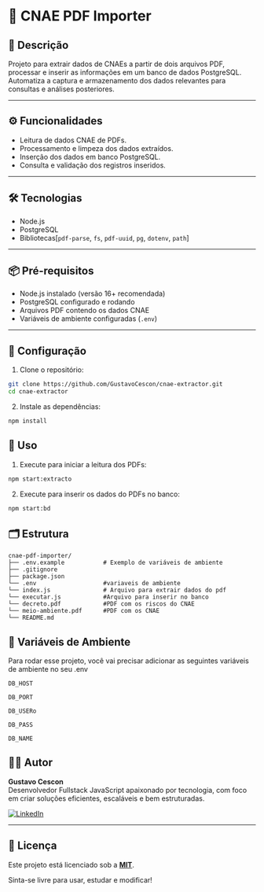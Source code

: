 # 📄 CNAE PDF Importer

## 📌 Descrição

Projeto para extrair dados de CNAEs a partir de dois arquivos PDF, processar e inserir as informações em um banco de dados PostgreSQL. Automatiza a captura e armazenamento dos dados relevantes para consultas e análises posteriores.

---

## ⚙️ Funcionalidades

- Leitura de dados CNAE de PDFs.
- Processamento e limpeza dos dados extraídos.
- Inserção dos dados em banco PostgreSQL.
- Consulta e validação dos registros inseridos.

---

## 🛠 Tecnologias

- Node.js
- PostgreSQL
- Bibliotecas[`pdf-parse`, `fs`, `pdf-uuid`, `pg`, `dotenv`, `path`]


---

## 📦 Pré-requisitos

- Node.js instalado (versão 16+ recomendada)
- PostgreSQL configurado e rodando
- Arquivos PDF contendo os dados CNAE
- Variáveis de ambiente configuradas (`.env`)

---

## 🚀 Configuração

1. Clone o repositório:

```bash
git clone https://github.com/GustavoCescon/cnae-extractor.git
cd cnae-extractor
```

2. Instale as dependências:
```bash
npm install
```

## 🚀 Uso

1. Execute para iniciar a leitura dos PDFs:
```bash
npm start:extracto
```
2. Execute para inserir os dados do PDFs no banco:

```bash
npm start:bd
```

## 🗂 Estrutura

```
cnae-pdf-importer/
├── .env.example           # Exemplo de variáveis de ambiente
├── .gitignore
├── package.json
└── .env                   #variaveis de ambiente
└── index.js               # Arquivo para extrair dados do pdf
└── executar.js            #Arquivo para inserir no banco
└── decreto.pdf            #PDF com os riscos do CNAE
└── meio-ambiente.pdf      #PDF com os CNAE
└── README.md
```

## 🔐 Variáveis de Ambiente

Para rodar esse projeto, você vai precisar adicionar as seguintes variáveis de ambiente no seu .env

`DB_HOST`

`DB_PORT`

`DB_USERo`

`DB_PASS`

`DB_NAME`


## 👨‍💻 Autor

**Gustavo Cescon**  
Desenvolvedor Fullstack JavaScript apaixonado por tecnologia, com foco em criar soluções eficientes, escaláveis e bem estruturadas.

[![LinkedIn](https://img.shields.io/badge/LinkedIn-GustavoCescon-blue?logo=linkedin)](https://www.linkedin.com/in/gustavo-cescon/)

---


## 🤝 Licença

Este projeto está licenciado sob a **[MIT](https://choosealicense.com/licenses/mit/)**.  

Sinta-se livre para usar, estudar e modificar!